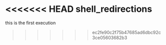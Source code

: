 <<<<<<< HEAD
shell_redirections
=======
this is the first execution
>>>>>>> ec2fe90c2f75b47685ad6dbc92c3ce05603682b3
